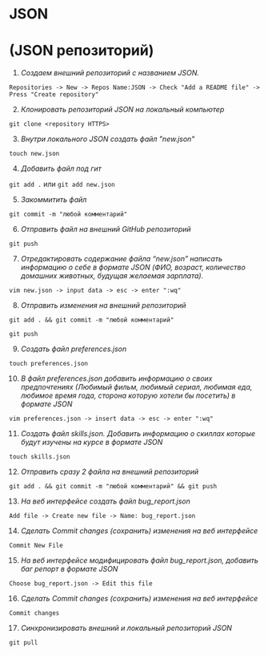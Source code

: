 #      JSON 
# (JSON репозиторий)

1. _Создаем внешний репозиторий c названием JSON._

`Repositories -> New -> Repos Name:JSON -> Check "Add a README file" -> Press "Create repository"`

2. _Клонировать репозиторий JSON на локальный компьютер_ 

`git clone <repository HTTPS>`

3. _Внутри локального JSON создать файл "new.json"_

`touch new.json`

4. _Добавить файл под гит_ 

`git add .` или `git add new.json`

5. _Закоммитить файл_

`git commit -m "любой комментарий"`

6. _Отправить файл на внешний GitHub репозиторий_

`git push`

7. _Отредактировать содержание файла “new.json” написать информацию о себе в формате JSON (ФИО, возраст, количество домашних животных, будущая желаемая зарплата)._

`vim new.json -> input data -> esc -> enter ":wq"`

8. _Отправить изменения на внешний репозиторий_

`git add . && git commit -m "любой комментарий"`

`git push`

9. _Создать файл preferences.json_

`touch preferences.json`

10. _В файл preferences.json добавить информацию о своих предпочтениях (Любимый фильм, любимый сериал, любимая еда, любимое время года, сторона которую хотели бы посетить) в формате JSON_

`vim preferences.json -> insert data -> esc -> enter ":wq"`

11. _Создать файл skills.json. Добавить информацию о скиллах которые будут изучены на курсе в формате JSON_

`touch skills.json`

12. _Отправить сразу 2 файла на внешний репозиторий_

`git add . && git commit -m "любой комментарий" && git push`

13. _На веб интерфейсе создать файл bug_report.json_

`Add file -> Create new file -> Name: bug_report.json`

14. _Сделать Commit changes (сохранить) изменения на веб интерфейсе_

`Commit New File`

15. _На веб интерфейсе модифицировать файл bug_report.json, добавить баг репорт в формате JSON_

`Choose bug_report.json -> Edit this file`

16. _Сделать Commit changes (сохранить) изменения на веб интерфейсе_

`Commit changes`

17. _Синхронизировать внешний и локальный репозиторий JSON_

`git pull`
